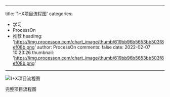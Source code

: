 
---
title: '1+X项目流程图'
categories: 
 - 学习
 - ProcessOn
 - 推荐
headimg: 'https://img.processon.com/chart_image/thumb/619bb96b5653bb503f8ef08b.png'
author: ProcessOn
comments: false
date: 2022-02-07 10:23:26
thumbnail: 'https://img.processon.com/chart_image/thumb/619bb96b5653bb503f8ef08b.png'
---

<div>   
<img class="thumb" alt="1+X项目流程图" src="https://img.processon.com/chart_image/thumb/619bb96b5653bb503f8ef08b.png" referrerpolicy="no-referrer">
<p>完整项目流程图</p>  
</div>
            